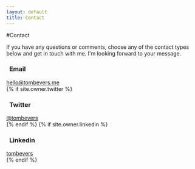 ```yaml
---
layout: default
title: Contact
---
```

#Contact

If you have any questions or comments, choose any of the contact types below and get in touch with me. I'm looking forward to your message.

<div class="row">
  <div  class="col-md-4">
    <h3><i class="icon-envelope icon-1x"></i>&nbsp;&nbsp;Email</h3>
    <a href="mailto:hello@tombevers.me">hello@tombevers.me</a>
  </div>
  {% if site.owner.twitter %}
  <div  class="col-md-4">
    <h3><i class="icon-twitter icon-1x"></i>&nbsp;&nbsp;Twitter</h3>
    <a href="http://twitter.com/{{ site.owner.twitter }}" title="{{ site.owner.name}} on Twitter">@tombevers</a>
  </div>
  {% endif %}
  {% if site.owner.linkedin %}
  <div class="col-md-4">
    <h3><i class="icon-linkedin icon-1x"></i>&nbsp;&nbsp;Linkedin</h3>
    <a href="http://linkedin.com/in/{{ site.owner.linkedin }}" title="{{ site.owner.name}} on LinkedIn">tombevers</a>
  </div>
  {% endif %}
</div>